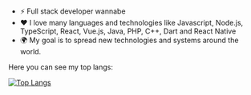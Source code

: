 
- :zap: Full stack developer wannabe
- :heart: I love many languages and technologies like Javascript, Node.js, TypeScript, React, Vue.js, Java, PHP, C++, Dart and React Native
- :earth_africa: My goal is to spread new technologies and systems around the world.

Here you can see my top langs:

[![Top Langs](https://github-readme-stats.vercel.app/api/top-langs/?username=258ms)](https://github.com/anuraghazra/github-readme-stats)

